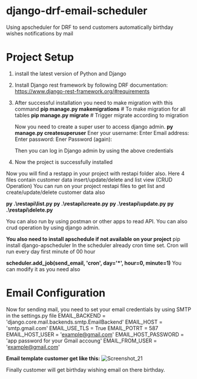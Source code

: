 # django-drf-email-scheduler
Using apscheduler for DRF to send customers automatically birthday wishes notifications by mail

# Project Setup
1. install the latest version of Python and Django
2. Install Django rest framework by following DRF documentation: 
  https://www.django-rest-framework.org/#requirements
3. After successful installation you need to make migration with this command
    **pip manage.py makemigrations**  # To make migration for all tables
    **pip manage.py migrate**         # Trigger migrate according to migration

   Now you need to create a super user to access django admin.
   **py manage.py createsuperuser**
   Ener your username: 
   Enter Email address:
   Enter password:
   Ener Password (again):

    Then you can log in Django admin by using the above credentials

   
5. Now the project is successfully installed

Now you will find a restapp in your project with restapi folder also.
Here 4 files contain customer data insert/update/delete and list view (CRUD Operation)
You can run on your project restapi files to get list and create/update/delete customer data also

  **py .\restapi\list.py** 
  **py .\restapi\create.py** 
  **py .\restapi\update.py** 
  **py .\restapi\delete.py** 

You can also run by using postman or other apps to read API.
You can also crud operation by using django admin.


**You also need to install apschedule if not available on your project**
pip install django-apscheduler
In the scheduler already cron time set. Cron will run every day first minute of 00 hour

**scheduler.add_job(send_email, 'cron', day='*', hour=0, minute=1)**
You can modify it as you need also


# Email Configuration

Now for sending mail, you need to set your email credentials by using SMTP in the settings.py file
EMAIL_BACKEND = 'django.core.mail.backends.smtp.EmailBackend'
EMAIL_HOST = 'smtp.gmail.com'
EMAIL_USE_TLS = True
EMAIL_POTRT = 587
EMAIL_HOST_USER = 'example@gmail.com'
EMAIL_HOST_PASSWORD = 'app password for your Gmail accoung'
EMAIL_FROM_USER = 'example@gmail.com'

**Email template customer get like this:**
![Screenshot_21](https://github.com/wasim47/django-drf-email-scheduler/assets/20879011/f3918645-de5d-4edd-b06b-881005537c10)



Finally customer will get birthday wishing email on there birthday.
   
